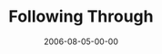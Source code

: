 ---
layout: message
category: message
series: "Hard Work"
title: "Following Through"
date: 2006-08-05-00-00
message_id: 57
audio: "http://s3.amazonaws.com/crossroads-media/message/audio/Hard_Work_08_08-06-06_Following_Through__Mingo.mp3"
audio-duration: "32:13"
explicit: false
---